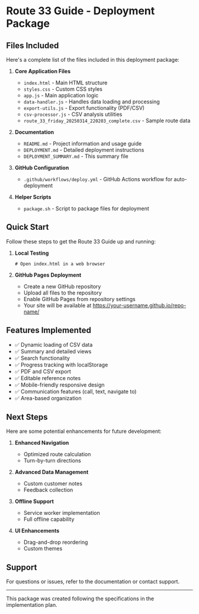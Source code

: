 # Route 33 Guide - Deployment Package

## Files Included

Here's a complete list of the files included in this deployment package:

1. **Core Application Files**
   - `index.html` - Main HTML structure
   - `styles.css` - Custom CSS styles
   - `app.js` - Main application logic
   - `data-handler.js` - Handles data loading and processing
   - `export-utils.js` - Export functionality (PDF/CSV)
   - `csv-processor.js` - CSV analysis utilities
   - `route_33_friday_20250314_220203_complete.csv` - Sample route data

2. **Documentation**
   - `README.md` - Project information and usage guide
   - `DEPLOYMENT.md` - Detailed deployment instructions
   - `DEPLOYMENT_SUMMARY.md` - This summary file

3. **GitHub Configuration**
   - `.github/workflows/deploy.yml` - GitHub Actions workflow for auto-deployment

4. **Helper Scripts**
   - `package.sh` - Script to package files for deployment

## Quick Start

Follow these steps to get the Route 33 Guide up and running:

1. **Local Testing**
   ```
   # Open index.html in a web browser
   ```

2. **GitHub Pages Deployment**
   - Create a new GitHub repository
   - Upload all files to the repository
   - Enable GitHub Pages from repository settings
   - Your site will be available at https://your-username.github.io/repo-name/

## Features Implemented

- ✅ Dynamic loading of CSV data
- ✅ Summary and detailed views
- ✅ Search functionality
- ✅ Progress tracking with localStorage
- ✅ PDF and CSV export
- ✅ Editable reference notes
- ✅ Mobile-friendly responsive design
- ✅ Communication features (call, text, navigate to)
- ✅ Area-based organization

## Next Steps

Here are some potential enhancements for future development:

1. **Enhanced Navigation**
   - Optimized route calculation
   - Turn-by-turn directions

2. **Advanced Data Management**
   - Custom customer notes
   - Feedback collection

3. **Offline Support**
   - Service worker implementation
   - Full offline capability

4. **UI Enhancements**
   - Drag-and-drop reordering
   - Custom themes

## Support

For questions or issues, refer to the documentation or contact support.

---

This package was created following the specifications in the implementation plan.
